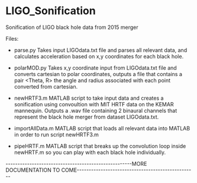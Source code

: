 # LIGO_Sonification
Sonification of LIGO black hole data from 2015 merger

Files:
- parse.py 
Takes input LIGOdata.txt file and parses all relevant data, and calculates acceleration based on x,y coordinates for each black hole.

- polarMOD.py
Takes x,y coordinate input from LIGOdata.txt file and converts cartesian to polar coordinates, outputs a file that contains a pair <Theta, R> the angle and radius associated with each point converted from cartesian.

- newHRTF3.m
MATLAB script to take input data and creates a sonification using convoultion with MIT HRTF data on the KEMAR mannequin.  Outputs a .wav file containing 2 binaural channels that represent the black hole merger from dataset LIGOdata.txt.

- importAllData.m
MATLAB script that loads all relevant data into MATLAB in order to run script newHRTF3.m

- pipeHRTF.m
MATLAB script that breaks up the convolution loop inside newHRTF.m so you can play with each black hole individually.

-----------------------------------------------------MORE DOCUMENTATION TO COME--------------------------------------------------
